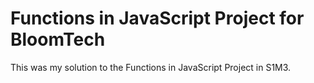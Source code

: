 # Functions in JavaScript Project for BloomTech
This was my solution to the Functions in JavaScript Project in S1M3.
